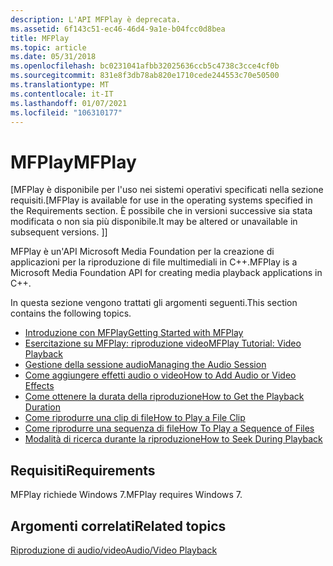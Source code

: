 ```yaml
---
description: L'API MFPlay è deprecata.
ms.assetid: 6f143c51-ec46-46d4-9a1e-b04fcc0d8bea
title: MFPlay
ms.topic: article
ms.date: 05/31/2018
ms.openlocfilehash: bc0231041afbb32025636ccb5c4738c3cce4cf0b
ms.sourcegitcommit: 831e8f3db78ab820e1710cede244553c70e50500
ms.translationtype: MT
ms.contentlocale: it-IT
ms.lasthandoff: 01/07/2021
ms.locfileid: "106310177"
---
```

# <a name="mfplay"></a><span data-ttu-id="240f6-103">MFPlay</span><span class="sxs-lookup"><span data-stu-id="240f6-103">MFPlay</span></span>

<span data-ttu-id="240f6-104">\[MFPlay è disponibile per l'uso nei sistemi operativi specificati nella sezione requisiti.</span><span class="sxs-lookup"><span data-stu-id="240f6-104">\[MFPlay is available for use in the operating systems specified in the Requirements section.</span></span> <span data-ttu-id="240f6-105">È possibile che in versioni successive sia stata modificata o non sia più disponibile.</span><span class="sxs-lookup"><span data-stu-id="240f6-105">It may be altered or unavailable in subsequent versions.</span></span> <span data-ttu-id="240f6-106">\]</span><span class="sxs-lookup"><span data-stu-id="240f6-106">\]</span></span>

<span data-ttu-id="240f6-107">MFPlay è un'API Microsoft Media Foundation per la creazione di applicazioni per la riproduzione di file multimediali in C++.</span><span class="sxs-lookup"><span data-stu-id="240f6-107">MFPlay is a Microsoft Media Foundation API for creating media playback applications in C++.</span></span>

<span data-ttu-id="240f6-108">In questa sezione vengono trattati gli argomenti seguenti.</span><span class="sxs-lookup"><span data-stu-id="240f6-108">This section contains the following topics.</span></span>

-   [<span data-ttu-id="240f6-109">Introduzione con MFPlay</span><span class="sxs-lookup"><span data-stu-id="240f6-109">Getting Started with MFPlay</span></span>](getting-started-with-mfplay.md)
-   [<span data-ttu-id="240f6-110">Esercitazione su MFPlay: riproduzione video</span><span class="sxs-lookup"><span data-stu-id="240f6-110">MFPlay Tutorial: Video Playback</span></span>](mfplay-tutorial--video-playback.md)
-   [<span data-ttu-id="240f6-111">Gestione della sessione audio</span><span class="sxs-lookup"><span data-stu-id="240f6-111">Managing the Audio Session</span></span>](managing-the-audio-session.md)
-   [<span data-ttu-id="240f6-112">Come aggiungere effetti audio o video</span><span class="sxs-lookup"><span data-stu-id="240f6-112">How to Add Audio or Video Effects</span></span>](how-to-add-audio-or-video-effects.md)
-   [<span data-ttu-id="240f6-113">Come ottenere la durata della riproduzione</span><span class="sxs-lookup"><span data-stu-id="240f6-113">How to Get the Playback Duration</span></span>](how-to-get-the-playback-duration.md)
-   [<span data-ttu-id="240f6-114">Come riprodurre una clip di file</span><span class="sxs-lookup"><span data-stu-id="240f6-114">How to Play a File Clip</span></span>](how-to-play-a-file-clip.md)
-   [<span data-ttu-id="240f6-115">Come riprodurre una sequenza di file</span><span class="sxs-lookup"><span data-stu-id="240f6-115">How To Play a Sequence of Files</span></span>](how-to-play-a-sequence-of-files.md)
-   [<span data-ttu-id="240f6-116">Modalità di ricerca durante la riproduzione</span><span class="sxs-lookup"><span data-stu-id="240f6-116">How to Seek During Playback</span></span>](how-to-seek-during-playback.md)

## <a name="requirements"></a><span data-ttu-id="240f6-117">Requisiti</span><span class="sxs-lookup"><span data-stu-id="240f6-117">Requirements</span></span>

<span data-ttu-id="240f6-118">MFPlay richiede Windows 7.</span><span class="sxs-lookup"><span data-stu-id="240f6-118">MFPlay requires Windows 7.</span></span>

## <a name="related-topics"></a><span data-ttu-id="240f6-119">Argomenti correlati</span><span class="sxs-lookup"><span data-stu-id="240f6-119">Related topics</span></span>

<dl> <dt>

[<span data-ttu-id="240f6-120">Riproduzione di audio/video</span><span class="sxs-lookup"><span data-stu-id="240f6-120">Audio/Video Playback</span></span>](audio-video-playback.md)
</dt> </dl>

 

 



